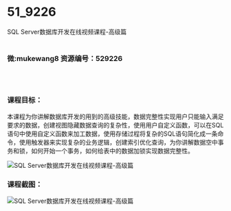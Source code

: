 # 51_9226
SQL Server数据库开发在线视频课程-高级篇
<br/></br>
<h3>微:mukewang8 资源编号：529226</h3>
<br/></br>
<h3>课程目标：</h3>
<p>本课程为你讲解数据库开发的用到的高级技能，数据完整性实现用户只能输入满足要求的数据，创建视图隐藏数据查询的复杂性，使用用户自定义函数，可以在SQL语句中使用自定义函数来加工数据，使用存储过程将复杂的SQL语句简化成一条命令，使用触发器来实现复杂的业务逻辑，创建索引优化查询，为你讲解数据空中事务和锁，如何开始一个事务，如何给表中的数据加锁实现数据完整性。</p>
<p><img src="https://www.ko996.com/wp-content/uploads/img/2019/12/356-25-300x225.jpg" alt="SQL Server数据库开发在线视频课程-高级篇"></p>
<h3>课程截图：</h3>
<p><img src="https://www.ko996.com/wp-content/uploads/img/2019/12/1.jpg" alt="SQL Server数据库开发在线视频课程-高级篇"></p>
<p>&nbsp;</p>

